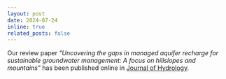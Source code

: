 ```yaml
---
layout: post
date: 2024-07-24
inline: true
related_posts: false
---
```


Our review paper *"Uncovering the gaps in managed aquifer recharge for sustainable groundwater management: A focus on hillslopes and mountains"* has been published online in [Journal of Hydrology](https://doi.org/10.1016/j.jhydrol.2024.131615).
